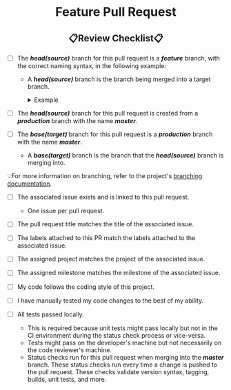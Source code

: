 <!--suppress HtmlDeprecatedAttribute -->
<h1 style="font-weight:bold" align="center">Feature Pull Request</h1>
<h2 style="font-weight:bold" align="center">📋Review Checklist📋</h2>

- [ ] The **_head(source)_** branch for this pull request is a **_feature_** branch, with the correct naming syntax, in the following example:
  - A **_head(source)_** branch is the branch being merged into a target branch.
    <details closed><summary>Example</summary>

      ``` xml
      Syntax: feature/<issue-num>-<description>
      Example: feature/123-my-feature
      ```
    </details>

- [ ] The **_head(source)_** branch for this pull request is created from a **_production_** branch with the name **_master_**.

- [ ] The **_base(target)_** branch for this pull request is a **_production_** branch with the name **_master_**.
  - A **_base(target)_** branch is the branch that the **_head(source)_** branch is merging into.

💡For more information on branching, refer to the project's [branching documentation](https://github.com/KinsonDigital/.github/blob/main/docs/BranchingModel.md).

- [ ] The associated issue exists and is linked to this pull request.
  - One issue per pull request.

- [ ] The pull request title matches the title of the associated issue.

- [ ] The labels attached to this PR match the labels attached to the associated issue.

- [ ] The assigned project matches the project of the associated issue.

- [ ] The assigned milestone matches the milestone of the associated issue.

- [ ] My code follows the coding style of this project.

- [ ] I have manually tested my code changes to the best of my ability.

- [ ] All tests passed locally.
  - This is required because unit tests might pass locally but not in the CI environment during the status check process or vice-versa.
  - Tests might pass on the developer's machine but not necessarily on the code reviewer's machine.
  - Status checks run for this pull request when merging into the **_master_** branch.  These status checks run every time a change is pushed to the pull request.  These checks validate version syntax, tagging, builds, unit tests, and more.
